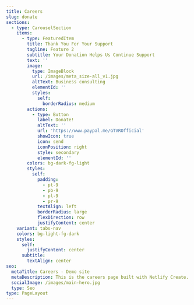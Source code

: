```yaml
---
title: Careers
slug: donate
sections:
  - type: CarouselSection
    items:
      - type: FeaturedItem
        title: Thank You For Your Support
        tagline: Feature 2
        subtitle: Your Donation Helps Us Continue Support
        text: ''
        image:
          type: ImageBlock
          url: /images/meta_size-all_v1.jpg
          altText: Business consulting
          elementId: ''
          styles:
            self:
              borderRadius: medium
        actions:
          - type: Button
            label: Donate!
            altText: ''
            url: 'https://www.paypal.me/GTVROfficial'
            showIcon: true
            icon: send
            iconPosition: right
            style: secondary
            elementId: ''
        colors: bg-dark-fg-light
        styles:
          self:
            padding:
              - pt-9
              - pb-9
              - pl-9
              - pr-9
            textAlign: left
            borderRadius: large
            flexDirection: row
            justifyContent: center
    variant: tabs-nav
    colors: bg-light-fg-dark
    styles:
      self:
        justifyContent: center
      subtitle:
        textAlign: center
seo:
  metaTitle: Careers - Demo site
  metaDescription: This is the careers page built with Netlify Create.
  socialImage: /images/main-hero.jpg
  type: Seo
type: PageLayout
---
```

